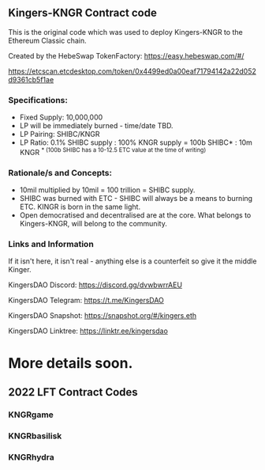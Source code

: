 ## Kingers-KNGR Contract code

This is the original code which was used to deploy Kingers-KNGR to the Ethereum Classic chain. 

Created by the HebeSwap TokenFactory: https://easy.hebeswap.com/#/

https://etcscan.etcdesktop.com/token/0x4499ed0a00eaf71794142a22d052d9361cb5f1ae


### Specifications:

- Fixed Supply: 10,000,000
- LP will be immediately burned - time/date TBD.
- LP Pairing: SHIBC/KNGR
- LP Ratio: 0.1% SHIBC supply : 100% KNGR supply = 100b SHIBC* : 10m KNGR <sup>* (100b SHIBC has a 10-12.5 ETC value at the time of writing)</sup>

### Rationale/s and Concepts:

- 10mil multiplied by 10mil = 100 trillion = SHIBC supply.
- SHIBC was burned with ETC - SHIBC will always be a means to burning ETC. KINGR is born in the same light.
- Open democratised and decentralised are at the core. What belongs to Kingers-KNGR, will belong to the community.

### Links and Information
If it isn't here, it isn't real - anything else is a counterfeit so give it the middle Kinger.

KingersDAO Discord: https://discord.gg/dvwbwrrAEU

KingersDAO Telegram: https://t.me/KingersDAO

KingersDAO Snapshot: https://snapshot.org/#/kingers.eth

KingersDAO Linktree: https://linktr.ee/kingersdao

# More details soon.

## 2022 LFT Contract Codes

### KNGRgame
### KNGRbasilisk
### KNGRhydra
